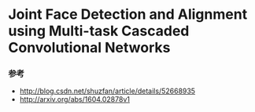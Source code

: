 Joint Face Detection and Alignment using Multi-task Cascaded Convolutional Networks
===

### 参考
- http://blog.csdn.net/shuzfan/article/details/52668935
- http://arxiv.org/abs/1604.02878v1
